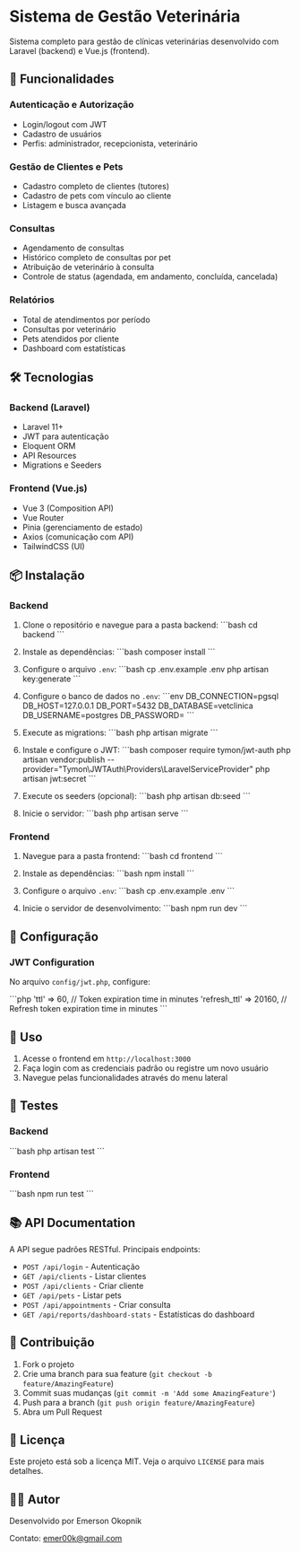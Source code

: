 # Sistema de Gestão Veterinária

Sistema completo para gestão de clínicas veterinárias desenvolvido com Laravel (backend) e Vue.js (frontend).

## 🚀 Funcionalidades

### Autenticação e Autorização
- Login/logout com JWT
- Cadastro de usuários
- Perfis: administrador, recepcionista, veterinário

### Gestão de Clientes e Pets
- Cadastro completo de clientes (tutores)
- Cadastro de pets com vínculo ao cliente
- Listagem e busca avançada

### Consultas
- Agendamento de consultas
- Histórico completo de consultas por pet
- Atribuição de veterinário à consulta
- Controle de status (agendada, em andamento, concluída, cancelada)

### Relatórios
- Total de atendimentos por período
- Consultas por veterinário
- Pets atendidos por cliente
- Dashboard com estatísticas

## 🛠️ Tecnologias

### Backend (Laravel)
- Laravel 11+
- JWT para autenticação
- Eloquent ORM
- API Resources
- Migrations e Seeders

### Frontend (Vue.js)
- Vue 3 (Composition API)
- Vue Router
- Pinia (gerenciamento de estado)
- Axios (comunicação com API)
- TailwindCSS (UI)

## 📦 Instalação

### Backend

1. Clone o repositório e navegue para a pasta backend:
\`\`\`bash
cd backend
\`\`\`

2. Instale as dependências:
\`\`\`bash
composer install
\`\`\`

3. Configure o arquivo `.env`:
\`\`\`bash
cp .env.example .env
php artisan key:generate
\`\`\`

4. Configure o banco de dados no `.env`:
\`\`\`env
DB_CONNECTION=pgsql
DB_HOST=127.0.0.1
DB_PORT=5432
DB_DATABASE=vetclinica
DB_USERNAME=postgres
DB_PASSWORD=
\`\`\`

5. Execute as migrations:
\`\`\`bash
php artisan migrate
\`\`\`

6. Instale e configure o JWT:
\`\`\`bash
composer require tymon/jwt-auth
php artisan vendor:publish --provider="Tymon\JWTAuth\Providers\LaravelServiceProvider"
php artisan jwt:secret
\`\`\`

7. Execute os seeders (opcional):
\`\`\`bash
php artisan db:seed
\`\`\`

8. Inicie o servidor:
\`\`\`bash
php artisan serve
\`\`\`

### Frontend

1. Navegue para a pasta frontend:
\`\`\`bash
cd frontend
\`\`\`

2. Instale as dependências:
\`\`\`bash
npm install
\`\`\`

3. Configure o arquivo `.env`:
\`\`\`bash
cp .env.example .env
\`\`\`

4. Inicie o servidor de desenvolvimento:
\`\`\`bash
npm run dev
\`\`\`

## 🔧 Configuração

### JWT Configuration

No arquivo `config/jwt.php`, configure:

\`\`\`php
'ttl' => 60, // Token expiration time in minutes
'refresh_ttl' => 20160, // Refresh token expiration time in minutes
\`\`\`

## 📱 Uso

1. Acesse o frontend em `http://localhost:3000`
2. Faça login com as credenciais padrão ou registre um novo usuário
3. Navegue pelas funcionalidades através do menu lateral

## 🧪 Testes

### Backend
\`\`\`bash
php artisan test
\`\`\`

### Frontend
\`\`\`bash
npm run test
\`\`\`

## 📚 API Documentation

A API segue padrões RESTful. Principais endpoints:

- `POST /api/login` - Autenticação
- `GET /api/clients` - Listar clientes
- `POST /api/clients` - Criar cliente
- `GET /api/pets` - Listar pets
- `POST /api/appointments` - Criar consulta
- `GET /api/reports/dashboard-stats` - Estatísticas do dashboard

## 🤝 Contribuição

1. Fork o projeto
2. Crie uma branch para sua feature (`git checkout -b feature/AmazingFeature`)
3. Commit suas mudanças (`git commit -m 'Add some AmazingFeature'`)
4. Push para a branch (`git push origin feature/AmazingFeature`)
5. Abra um Pull Request

## 📄 Licença

Este projeto está sob a licença MIT. Veja o arquivo `LICENSE` para mais detalhes.

## 🧑‍💻 Autor

Desenvolvido por Emerson Okopnik

Contato: emer00k@gmail.com
